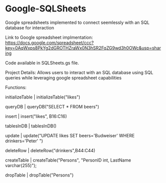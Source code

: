 Google-SQLSheets
================

Google spreadsheets implemented to connect seemlessly with an SQL database for interaction


Link to Google spreadsheet implmentation: https://docs.google.com/spreadsheet/ccc?key=0AqWxps8PkYg2dGROTHZraWx0N3hSR2FqZG9wd3h0OWc&usp=sharing

Code available in SQLSheets.gs file.

Project Details: Allows users to interact with an SQL database using SQL queries while leveraging google spreadsheet capabilities

  Functions:
  
  initializeTable | initializeTable("likes")
  
  queryDB | queryDB("SELECT * FROM beers")
  
  insert | insert("likes", B16:C16)
  
  tablesInDB | tablesInDB()
  
  update | update("UPDATE likes SET beers='Budweiser' WHERE drinkers='Peter' ")
  
  deleteRow | deleteRow("drinkers",B44:C44)
  
  createTable | createTable("Persons", "PersonID int, LastName varchar(255)");
  
  dropTable | dropTable("Persons")
  










